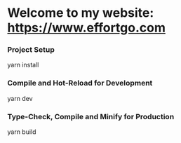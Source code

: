 # Welcome to my website: https://www.effortgo.com

### Project Setup

yarn install

### Compile and Hot-Reload for Development

yarn dev

### Type-Check, Compile and Minify for Production

yarn build

